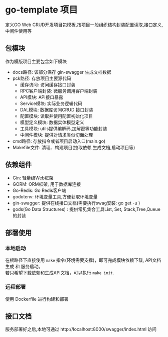# go-template 项目
定义GO Web CRUD开发项目包模板,按项目一般组织结构封装配置读取,接口定义,中间件使用等


## 包模块
作为模版项目主要包含如下模块
* docs路径: 该部分保存 gin-swagger 生成文档数据
* pck路径: 存放项目主要源代码
  * 缓存访问: 访问缓存接口封装
  * RPC客户端封装: 微服务调用客户端封装
  * API模块: API接口暴露
  * Service模块: 实际业务逻辑代码
  * DAL模块: 数据库访问CRUD 接口封装
  * 配置模块: 读取并使用配置初始化项目
  * 模型定义模块: 数据实体模型定义
  * 工具模块: utils提供编解码,加解密等功能封装
  * 中间件模块: 提供对请求类似切面处理
* cmd路径: 存放指令或者项目启动入口(main.go)
* Makefile文件: 清理、构建项目(拉取依赖,生成文档,启动项目等)


## 依赖组件
* Gin: 轻量级Web框架
* GORM: ORM框架, 用于数据库连接
* Go-Redis: Go Redis客户端
* godotenv: 环境变量工具,方便获取环境变量
* gin-swagger: 提供在线接口文档(需要执行swag安装: go get -u )
* gods(Go Data Structures) : 提供常见集合工具List, Set, Stack,Tree,Queue的封装


## 部署使用
### 本地启动
在根路径下直接使用 `make` 指令(环境需要支撑)，即可完成模块依赖下载, API文档生成 和 服务启动。  
若只希望下载依赖和生成API文档，可以执行 `make init`.

### 远程部署
使用 Dockerfile 进行构建和部署

## 接口文档
服务部署好之后,本地可通过 http://localhost:8000/swagger/index.html 访问
